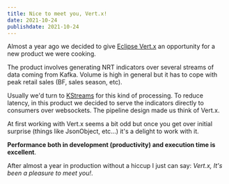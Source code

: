 ```yaml
---
title: Nice to meet you, Vert.x!
date: 2021-10-24
publishdate: 2021-10-24
---
```


Almost a year ago we decided to give [Eclipse Vert.x](https://vertx.io/) an opportunity for a new product we were cooking.

The product involves generating NRT indicators over several streams of data coming from Kafka. Volume is high in general but it has to cope with peak retail sales (BF, sales season, etc).

Usually we'd turn to [KStreams](https://kafka.apache.org/documentation/streams/) for this kind of processing. To reduce latency, in this product we decided to serve the indicators directly to consumers over websockets. The pipeline design made us think of Vert.x.

At first working with Vert.x seems a bit odd but once you get over initial surprise (things like JsonObject, etc...) it's a delight to work with it. 

**Performance both in development (productivity) and execution time is excellent**.

After almost a year in production without a hiccup I just can say: *Vert.x, It's been a pleasure to meet you!*.